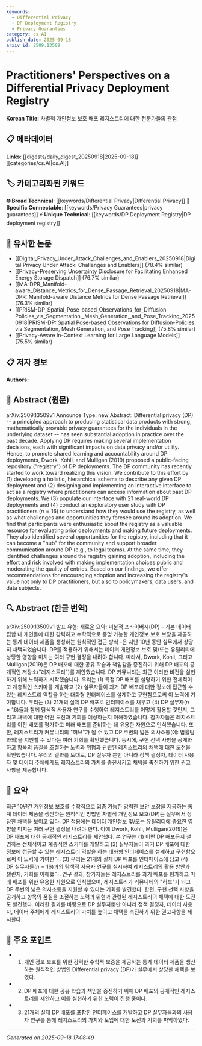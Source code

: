 ```yaml
---
keywords:
  - Differential Privacy
  - DP Deployment Registry
  - Privacy Guarantees
category: cs.AI
publish_date: 2025-09-18
arxiv_id: 2509.13509
---
```


<!-- KEYWORD_LINKING_METADATA:
{
  "processed_timestamp": "2025-09-22 22:15:29.315728",
  "vocabulary_version": "1.0",
  "selected_keywords": [
    "Differential Privacy",
    "DP Deployment Registry",
    "Privacy Guarantees"
  ],
  "rejected_keywords": [
    "User Study"
  ],
  "similarity_scores": {
    "Differential Privacy": 0.85,
    "DP Deployment Registry": 0.78,
    "Privacy Guarantees": 0.72
  },
  "extraction_method": "AI_prompt_based",
  "budget_applied": true
}
-->


# Practitioners' Perspectives on a Differential Privacy Deployment Registry

**Korean Title:** 차별적 개인정보 보호 배포 레지스트리에 대한 전문가들의 관점

## 📋 메타데이터

**Links**: [[digests/daily_digest_20250918|2025-09-18]]   [[categories/cs.AI|cs.AI]]

## 🏷️ 카테고리화된 키워드
**🌐 Broad Technical**: [[keywords/Differential Privacy|Differential Privacy]]
**🔗 Specific Connectable**: [[keywords/Privacy Guarantees|privacy guarantees]]
**⚡ Unique Technical**: [[keywords/DP Deployment Registry|DP deployment registry]]

## 🔗 유사한 논문
- [[Digital_Privacy_Under_Attack_Challenges_and_Enablers_20250918|Digital Privacy Under Attack: Challenges and Enablers]] (78.4% similar)
- [[Privacy-Preserving Uncertainty Disclosure for Facilitating Enhanced Energy Storage Dispatch]] (76.7% similar)
- [[MA-DPR_Manifold-aware_Distance_Metrics_for_Dense_Passage_Retrieval_20250918|MA-DPR: Manifold-aware Distance Metrics for Dense Passage Retrieval]] (76.3% similar)
- [[PRISM-DP_Spatial_Pose-based_Observations_for_Diffusion-Policies_via_Segmentation,_Mesh_Generation,_and_Pose_Tracking_20250918|PRISM-DP: Spatial Pose-based Observations for Diffusion-Policies via Segmentation, Mesh Generation, and Pose Tracking]] (75.8% similar)
- [[Privacy-Aware In-Context Learning for Large Language Models]] (75.5% similar)

## 📋 저자 정보

**Authors:** 

## 📄 Abstract (원문)

arXiv:2509.13509v1 Announce Type: new 
Abstract: Differential privacy (DP) -- a principled approach to producing statistical data products with strong, mathematically provable privacy guarantees for the individuals in the underlying dataset -- has seen substantial adoption in practice over the past decade. Applying DP requires making several implementation decisions, each with significant impacts on data privacy and/or utility. Hence, to promote shared learning and accountability around DP deployments, Dwork, Kohli, and Mulligan (2019) proposed a public-facing repository ("registry") of DP deployments. The DP community has recently started to work toward realizing this vision. We contribute to this effort by (1) developing a holistic, hierarchical schema to describe any given DP deployment and (2) designing and implementing an interactive interface to act as a registry where practitioners can access information about past DP deployments. We (3) populate our interface with 21 real-world DP deployments and (4) conduct an exploratory user study with DP practitioners ($n=16$) to understand how they would use the registry, as well as what challenges and opportunities they foresee around its adoption. We find that participants were enthusiastic about the registry as a valuable resource for evaluating prior deployments and making future deployments. They also identified several opportunities for the registry, including that it can become a "hub" for the community and support broader communication around DP (e.g., to legal teams). At the same time, they identified challenges around the registry gaining adoption, including the effort and risk involved with making implementation choices public and moderating the quality of entries. Based on our findings, we offer recommendations for encouraging adoption and increasing the registry's value not only to DP practitioners, but also to policymakers, data users, and data subjects.

## 🔍 Abstract (한글 번역)

arXiv:2509.13509v1 발표 유형: 새로운
요약: 미분적 프라이버시(DP) - 기본 데이터 집합 내 개인들에 대한 강력하고 수학적으로 증명 가능한 개인정보 보호 보장을 제공하는 통계 데이터 제품을 생성하는 원칙적인 접근 방식 -은 지난 10년 동안 실무에서 상당히 채택되었습니다. DP를 적용하기 위해서는 데이터 개인정보 보호 및/또는 유틸리티에 상당한 영향을 미치는 여러 구현 결정을 내려야 합니다. 따라서, Dwork, Kohli, 그리고 Mulligan(2019)은 DP 배포에 대한 공유 학습과 책임감을 증진하기 위해 DP 배포의 공개적인 저장소("레지스트리")를 제안했습니다. DP 커뮤니티는 최근 이러한 비전을 실현하기 위해 노력하기 시작했습니다. 우리는 (1) 특정 DP 배포를 설명하기 위한 전체적이고 계층적인 스키마를 개발하고 (2) 실무자들이 과거 DP 배포에 대한 정보에 접근할 수 있는 레지스트리 역할을 하는 대화형 인터페이스를 설계하고 구현함으로써 이 노력에 기여합니다. 우리는 (3) 21개의 실제 DP 배포로 인터페이스를 채우고 (4) DP 실무자($n=16$)들과 함께 탐색적 사용자 연구를 수행하여 레지스트리를 어떻게 활용할 것인지, 그리고 채택에 대한 어떤 도전과 기회를 예상하는지 이해하였습니다. 참가자들은 레지스트리를 이전 배포를 평가하고 미래 배포를 준비하는 데 유용한 자원으로 인식했습니다. 또한, 레지스트리가 커뮤니티의 "허브"가 될 수 있고 DP 주변의 넓은 의사소통(예: 법률팀과의)을 지원할 수 있다는 여러 기회를 확인했습니다. 동시에, 구현 선택 사항을 공개화하고 항목의 품질을 조절하는 노력과 위험과 관련된 레지스트리의 채택에 대한 도전을 확인했습니다. 우리의 결과를 토대로, DP 실무자 뿐만 아니라 정책 결정자, 데이터 사용자 및 데이터 주체에게도 레지스트리의 가치를 증진시키고 채택을 촉진하기 위한 권고 사항을 제공합니다.

## 📝 요약

최근 10년간 개인정보 보호를 수학적으로 입증 가능한 강력한 보안 보장을 제공하는 통계 데이터 제품을 생산하는 원칙적인 방법인 차별적 개인정보 보호(DP)는 실무에서 상당한 채택을 보이고 있다. DP 적용에는 데이터 개인정보 및/또는 유틸리티에 중요한 영향을 미치는 여러 구현 결정을 내려야 한다. 이에 Dwork, Kohli, Mulligan(2019)은 DP 배포에 대한 공개적인 레지스트리를 제안했다. 본 연구는 (1) 어떤 DP 배포든지 설명하는 전체적이고 계층적인 스키마를 개발하고 (2) 실무자들이 과거 DP 배포에 대한 정보에 접근할 수 있는 레지스트리 역할을 하는 대화형 인터페이스를 설계하고 구현함으로써 이 노력에 기여한다. (3) 우리는 21개의 실제 DP 배포를 인터페이스에 담고 (4) DP 실무자들($n=16$)과의 탐색적 사용자 연구를 실시하여 레지스트리의 활용 방안과 챌린지, 기회를 이해했다. 연구 결과, 참가자들은 레지스트리를 과거 배포를 평가하고 미래 배포를 위한 유용한 자원으로 인식했으며, 레지스트리가 커뮤니티의 "허브"가 되고 DP 주변의 넓은 의사소통을 지원할 수 있다는 기회를 발견했다. 한편, 구현 선택 사항을 공개하고 항목의 품질을 조절하는 노력과 위험과 관련된 레지스트리의 채택에 대한 도전도 발견했다. 이러한 결과를 바탕으로 DP 실무자뿐만 아니라 정책 결정자, 데이터 사용자, 데이터 주체에게 레지스트리의 가치를 높이고 채택을 촉진하기 위한 권고사항을 제시한다.

## 🎯 주요 포인트

- 1. 개인 정보 보호를 위한 강력한 수학적 보증을 제공하는 통계 데이터 제품을 생산하는 원칙적인 방법인 Differential privacy (DP)가 실무에서 상당한 채택을 보였다.

- 2. DP 배포에 대한 공유 학습과 책임을 증진하기 위해 DP 배포의 공개적인 레지스트리를 제안하고 이를 실현하기 위한 노력이 진행 중이다.

- 3. 21개의 실제 DP 배포를 포함한 인터페이스를 개발하고 DP 실무자들과의 사용자 연구를 통해 레지스트리의 가치와 도입에 대한 도전과 기회를 파악하였다.

---

*Generated on 2025-09-18 17:08:49*